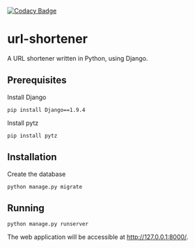 [![Codacy Badge](https://api.codacy.com/project/badge/grade/629f959d74f54dec8a8ed8a203f1569a)](https://www.codacy.com/app/fabien-recco/url-shortener)

# url-shortener
A URL shortener written in Python, using Django.


## Prerequisites ##
Install Django
```
pip install Django==1.9.4
```

Install pytz
```
pip install pytz
```

## Installation ##

Create the database
```
python manage.py migrate
```

## Running ##
```
python manage.py runserver
```
The web application will be accessible at http://127.0.0.1:8000/.

